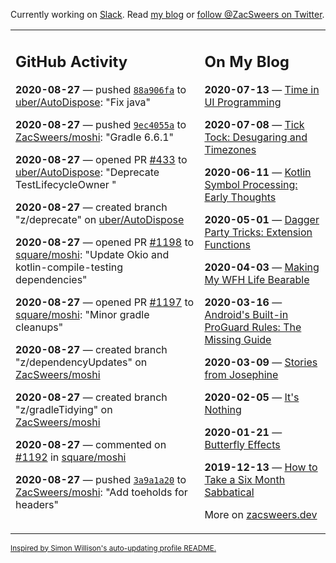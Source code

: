 Currently working on [Slack](https://slack.com/). Read [my blog](https://zacsweers.dev/) or [follow @ZacSweers on Twitter](https://twitter.com/ZacSweers).

<table><tr><td valign="top" width="60%">

## GitHub Activity
<!-- githubActivity starts -->
**2020-08-27** — pushed [`88a906fa`](https://github.com/uber/AutoDispose/commit/88a906fadcb7bcc16be02a450b5be4023d936730) to [uber/AutoDispose](https://api.github.com/repos/uber/AutoDispose): "Fix java"

**2020-08-27** — pushed [`9ec4055a`](https://github.com/ZacSweers/moshi/commit/9ec4055af8ea9541a05518d019fe67f3f806fade) to [ZacSweers/moshi](https://api.github.com/repos/ZacSweers/moshi): "Gradle 6.6.1"

**2020-08-27** — opened PR [#433](https://api.github.com/repos/uber/AutoDispose/pulls/433) to [uber/AutoDispose](https://api.github.com/repos/uber/AutoDispose): "Deprecate TestLifecycleOwner "

**2020-08-27** — created branch "z/deprecate" on [uber/AutoDispose](https://api.github.com/repos/uber/AutoDispose)

**2020-08-27** — opened PR [#1198](https://api.github.com/repos/square/moshi/pulls/1198) to [square/moshi](https://api.github.com/repos/square/moshi): "Update Okio and kotlin-compile-testing dependencies"

**2020-08-27** — opened PR [#1197](https://api.github.com/repos/square/moshi/pulls/1197) to [square/moshi](https://api.github.com/repos/square/moshi): "Minor gradle cleanups"

**2020-08-27** — created branch "z/dependencyUpdates" on [ZacSweers/moshi](https://api.github.com/repos/ZacSweers/moshi)

**2020-08-27** — created branch "z/gradleTidying" on [ZacSweers/moshi](https://api.github.com/repos/ZacSweers/moshi)

**2020-08-27** — commented on [#1192](https://github.com/square/moshi/pull/1192#issuecomment-682266302) in [square/moshi](https://api.github.com/repos/square/moshi)

**2020-08-27** — pushed [`3a9a1a20`](https://github.com/ZacSweers/moshi/commit/3a9a1a202037986c657e8c4e1dbd5f800b766d0b) to [ZacSweers/moshi](https://api.github.com/repos/ZacSweers/moshi): "Add toeholds for headers"
<!-- githubActivity ends -->
</td><td valign="top" width="40%">

## On My Blog
<!-- blog starts -->
**2020-07-13** — [Time in UI Programming](https://www.zacsweers.dev/time-in-ui/)

**2020-07-08** — [Tick Tock: Desugaring and Timezones](https://www.zacsweers.dev/ticktock-desugaring-timezones/)

**2020-06-11** — [Kotlin Symbol Processing: Early Thoughts](https://www.zacsweers.dev/kotlin-symbol-processor-early-thoughts/)

**2020-05-01** — [Dagger Party Tricks: Extension Functions](https://www.zacsweers.dev/dagger-party-tricks-extension-functions/)

**2020-04-03** — [Making My WFH Life Bearable](https://www.zacsweers.dev/making-wfh-life-bearable/)

**2020-03-16** — [Android's Built-in ProGuard Rules: The Missing Guide](https://www.zacsweers.dev/android-proguard-rules/)

**2020-03-09** — [Stories from Josephine](https://www.zacsweers.dev/stories-from-josephine/)

**2020-02-05** — [It's Nothing](https://www.zacsweers.dev/its-nothing/)

**2020-01-21** — [Butterfly Effects](https://www.zacsweers.dev/butterfly-effects/)

**2019-12-13** — [How to Take a Six Month Sabbatical](https://www.zacsweers.dev/how-to-take-a-six-month-sabbatical/)
<!-- blog ends -->
More on [zacsweers.dev](https://zacsweers.dev/)
</td></tr></table>

<sub><a href="https://simonwillison.net/2020/Jul/10/self-updating-profile-readme/">Inspired by Simon Willison's auto-updating profile README.</a></sub>